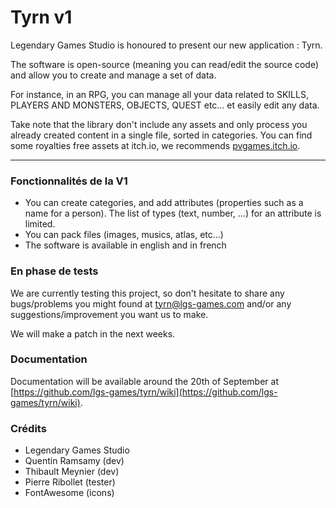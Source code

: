 # Tyrn v1

Legendary Games Studio is honoured to present our new application : Tyrn.

The software is open-source (meaning you can read/edit the source code)
and allow you to create and manage a set of data.

For instance, in an RPG, you can manage all your data related to
SKILLS, PLAYERS AND MONSTERS, OBJECTS, QUEST etc... et easily
edit any data.

Take note that the library don't include any assets and only
process you already created content in a single file, sorted
in categories.
You can find some royalties free assets at itch.io, we recommends
[pvgames.itch.io](https://pvgames.itch.io).

---

### Fonctionnalités de la V1

- You can create categories, and add attributes (properties
  such as a name for a person). The list of types (text, number, ...)
  for an attribute is limited.
- You can pack files (images, musics, atlas, etc...)
- The software is available in english and in french


### En phase de tests

We are currently testing this project, so don't hesitate
to share any bugs/problems you might found at
[tyrn@lgs-games.com](mailto:tyrn@lgs-games.com) and/or
any suggestions/improvement you want us to make.

We will make a patch in the next weeks.

### Documentation

Documentation will be available around the 20th of September at
[https://github.com/lgs-games/tyrn/wiki](https://github.com/lgs-games/tyrn/wiki).

### Crédits

* Legendary Games Studio
* Quentin Ramsamy (dev)
* Thibault Meynier (dev)
* Pierre Ribollet (tester)
* FontAwesome (icons)